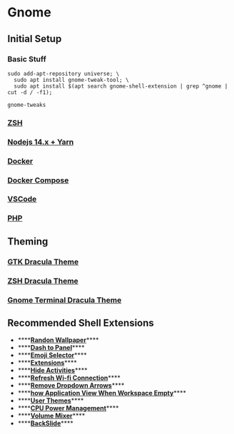 # Gnome

## Initial Setup

### Basic Stuff

```text
sudo add-apt-repository universe; \
  sudo apt install gnome-tweak-tool; \
  sudo apt install $(apt search gnome-shell-extension | grep ^gnome | cut -d / -f1);
  
gnome-tweaks
```

### [ZSH](../../how-to/zsh.md#install-zsh)

### [Nodejs 14.x + Yarn](../../../../programming-or-scripts-languages/javascript/nodejs/#install-nodejs-14-x-yarn)

### [Docker](../../../../dev-ops/docker/#install-docker-community-edition-docker-ce)

### [Docker Compose](../../../../dev-ops/docker-compose.md#install-docker-compose)

### [VSCode](../../../../ide_text-editor/vscode.md#install-vscode)

### [PHP](../../../../programming-or-scripts-languages/php/#install-php-7-4-ubuntu-below-20-04)

## Theming

### [GTK Dracula Theme](theming.md#gtk-themes)

### [ZSH Dracula Theme](../../how-to/zsh.md#dracula-theme)

### [Gnome Terminal Dracula Theme](theming.md#gnome-terminal-dracula-theme)

## Recommended Shell Extensions

* \*\*\*\*[**Randon Wallpaper**](https://extensions.gnome.org/extension/1040/random-wallpaper/)\*\*\*\*
* \*\*\*\*[**Dash to Panel**](https://extensions.gnome.org/extension/1160/dash-to-panel/)\*\*\*\*
* \*\*\*\*[**Emoji Selector**](https://extensions.gnome.org/extension/1162/emoji-selector/)\*\*\*\*
* \*\*\*\*[**Extensions**](https://extensions.gnome.org/extension/1036/extensions/)\*\*\*\*
* \*\*\*\*[**Hide Activities**](https://extensions.gnome.org/extension/744/hide-activities-button/)\*\*\*\*
* \*\*\*\*[**Refresh Wi-fi Connection**](https://extensions.gnome.org/extension/905/refresh-wifi-connections/)\*\*\*\*
* \*\*\*\*[**Remove Dropdown Arrows**](https://extensions.gnome.org/extension/800/remove-dropdown-arrows/)\*\*\*\*
* \*\*\*\*[**how Application View When Workspace Empty**](https://extensions.gnome.org/extension/2036/show-application-view-when-workspace-empty/)\*\*\*\*
* \*\*\*\*[**User Themes**](https://extensions.gnome.org/extension/19/user-themes/)\*\*\*\*
* \*\*\*\*[**CPU Power Management**](https://extensions.gnome.org/extension/945/cpu-power-manager/)\*\*\*\*
* \*\*\*\*[**Volume Mixer**](https://extensions.gnome.org/extension/858/volume-mixer/)\*\*\*\*
* \*\*\*\*[**BackSlide**](https://extensions.gnome.org/extension/543/backslide/)\*\*\*\*

